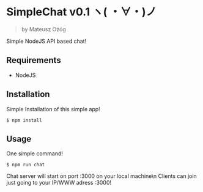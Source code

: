 # SimpleChat v0.1 ヽ( ・∀・)ノ
> by Mateusz Ożóg

Simple NodeJS API based chat!

## Requirements

- NodeJS

## Installation

Simple Installation of this simple app!

```
$ npm install
```

## Usage

One simple command!

`$ npm run chat`

Chat server will start on port :3000 on your local machine\n
Clients can join just going to your IP/WWW adress :3000!
